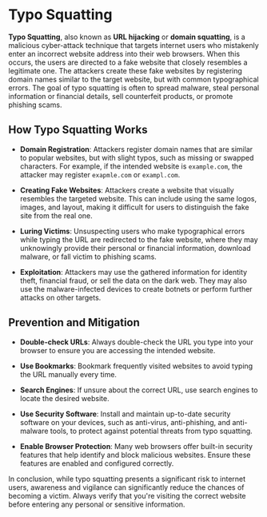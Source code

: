 # Typo Squatting

**Typo Squatting**, also known as **URL hijacking** or **domain squatting**, is a malicious cyber-attack technique that targets internet users who mistakenly enter an incorrect website address into their web browsers. When this occurs, the users are directed to a fake website that closely resembles a legitimate one. The attackers create these fake websites by registering domain names similar to the target website, but with common typographical errors. The goal of typo squatting is often to spread malware, steal personal information or financial details, sell counterfeit products, or promote phishing scams. 

## How Typo Squatting Works

- **Domain Registration**: Attackers register domain names that are similar to popular websites, but with slight typos, such as missing or swapped characters. For example, if the intended website is `example.com`, the attacker may register `exapmle.com` or `exampl.com`.

- **Creating Fake Websites**: Attackers create a website that visually resembles the targeted website. This can include using the same logos, images, and layout, making it difficult for users to distinguish the fake site from the real one.

- **Luring Victims**: Unsuspecting users who make typographical errors while typing the URL are redirected to the fake website, where they may unknowingly provide their personal or financial information, download malware, or fall victim to phishing scams.

- **Exploitation**: Attackers may use the gathered information for identity theft, financial fraud, or sell the data on the dark web. They may also use the malware-infected devices to create botnets or perform further attacks on other targets.

## Prevention and Mitigation

- **Double-check URLs**: Always double-check the URL you type into your browser to ensure you are accessing the intended website.

- **Use Bookmarks**: Bookmark frequently visited websites to avoid typing the URL manually every time.

- **Search Engines**: If unsure about the correct URL, use search engines to locate the desired website.

- **Use Security Software**: Install and maintain up-to-date security software on your devices, such as anti-virus, anti-phishing, and anti-malware tools, to protect against potential threats from typo squatting.

- **Enable Browser Protection**: Many web browsers offer built-in security features that help identify and block malicious websites. Ensure these features are enabled and configured correctly.

In conclusion, while typo squatting presents a significant risk to internet users, awareness and vigilance can significantly reduce the chances of becoming a victim. Always verify that you're visiting the correct website before entering any personal or sensitive information.